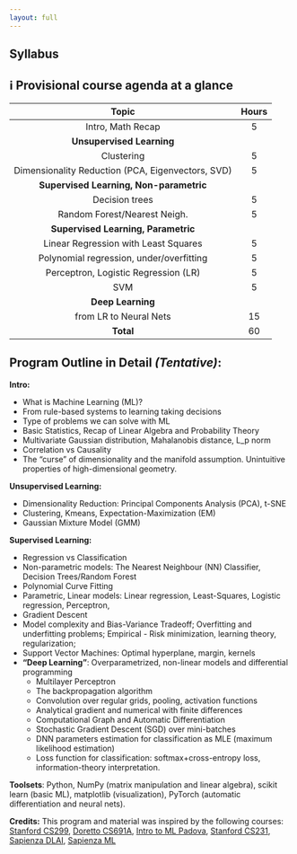 ```yaml
---
layout: full
---
```


## Syllabus<a name="syllabus"></a>

## ℹ️ Provisional course agenda at a glance


| Topic                | Hours       | 
| :-------------:      |:-------------:
| Intro, Math Recap    | 5
|          **Unsupervised Learning**      |
|   Clustering         | 5           |
| Dimensionality Reduction (PCA, Eigenvectors, SVD) | 5 |
|          **Supervised Learning, Non-parametric**      |
| Decision trees | 5 |
| Random Forest/Nearest Neigh. | 5 |
|          **Supervised Learning, Parametric**      |
| Linear Regression with Least Squares | 5 |
| Polynomial regression, under/overfitting | 5 |
| Perceptron, Logistic Regression (LR) | 5 |
| SVM | 5 |
| **Deep Learning** |
| from LR to Neural Nets | 15 |
| **Total** | 60 |

## Program Outline in Detail *(Tentative)*: 

**Intro:**
 - What is Machine Learning (ML)?
 - From rule-based systems to learning taking decisions
 - Type of problems we can solve with ML
 - Basic Statistics, Recap of Linear Algebra and Probability Theory
 - Multivariate Gaussian distribution, Mahalanobis distance, L_p norm
 - Correlation vs Causality
 - The “curse” of dimensionality and the manifold assumption. Unintuitive properties of high-dimensional geometry.
 
**Unsupervised Learning:**
- Dimensionality Reduction: Principal Components Analysis (PCA), t-SNE
- Clustering, Kmeans, Expectation-Maximization (EM)
- Gaussian Mixture Model (GMM)

**Supervised Learning:**
 - Regression vs Classification
 - Non-parametric models: The Nearest Neighbour (NN) Classifier, Decision Trees/Random Forest
 - Polynomial Curve Fitting
 - Parametric, Linear models: Linear regression, Least-Squares, Logistic regression, Perceptron, 
 - Gradient Descent
 - Model complexity and Bias-Variance Tradeoff; Overfitting and underfitting problems; Empirical - Risk minimization, learning theory, regularization;
 - Support Vector Machines: Optimal hyperplane, margin, kernels
 -  **“Deep Learning”**: Overparametrized, non-linear models and differential programming
	-  Multilayer Perceptron
	- The backpropagation algorithm
	- Convolution over regular grids, pooling, activation functions
	- Analytical gradient and numerical with finite differences
	- Computational Graph and Automatic Differentiation
	- Stochastic Gradient Descent (SGD) over mini-batches
	- DNN parameters estimation for classification as MLE (maximum likelihood estimation)
	- Loss function for classification: softmax+cross-entropy loss, information-theory interpretation.

**Toolsets**: Python, NumPy (matrix manipulation and linear algebra), scikit learn (basic ML), matplotlib (visualization), PyTorch (automatic differentiation and neural nets).


**Credits:** This program and material was inspired by the following courses: [Stanford CS299](http://cs229.stanford.edu/syllabus-spring2021.html),  [Doretto CS691A](http://vision.csee.wvu.edu/~doretto/courses/2016-fall-ml/), [Intro to ML Padova](https://en.didattica.unipd.it/off/2018/LT/SC/SC1167/000ZZ/SCP8084699/N0), [Stanford CS231](https://cs231n.github.io/),  [Sapienza DLAI](https://github.com/erodola/DLAI-s2-2021),  [Sapienza ML](https://twiki.di.uniroma1.it/twiki/view/ApprAuto/WebHome)
